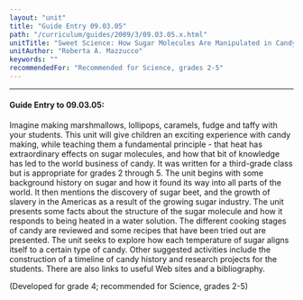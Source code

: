 ```yaml
---
layout: "unit"
title: "Guide Entry 09.03.05"
path: "/curriculum/guides/2009/3/09.03.05.x.html"
unitTitle: "Sweet Science: How Sugar Molecules Are Manipulated in Candy Making"
unitAuthor: "Roberta A. Mazzucco"
keywords: ""
recommendedFor: "Recommended for Science, grades 2-5"
---
```

<body>
<hr/>
<h4>
Guide Entry to 09.03.05:
</h4>
<p>Imagine making marshmallows, lollipops, caramels, fudge and taffy with your students. This unit will give children an exciting experience with candy making, while teaching them a fundamental principle - that heat has extraordinary effects on sugar molecules, and how that bit of knowledge has led to the world business of candy. It was written for a third-grade class but is appropriate for grades 2 through 5. The unit begins with some background history on sugar and how it found its way into all parts of the world. It then mentions the discovery of sugar beet, and the growth of slavery in the Americas as a result of the growing sugar industry. The unit presents some facts about the structure of the sugar molecule and how it responds to being heated in a water solution. The different cooking stages of candy are reviewed and some recipes that have been tried out are presented. The unit seeks to explore how each temperature of sugar aligns itself to a certain type of candy. Other suggested activities include the construction of a timeline of candy history and research projects for the students. There are also links to useful Web sites and a bibliography.</p>
<p>
(Developed for grade 4; recommended for Science, grades 2-5)
</p>
</body>
